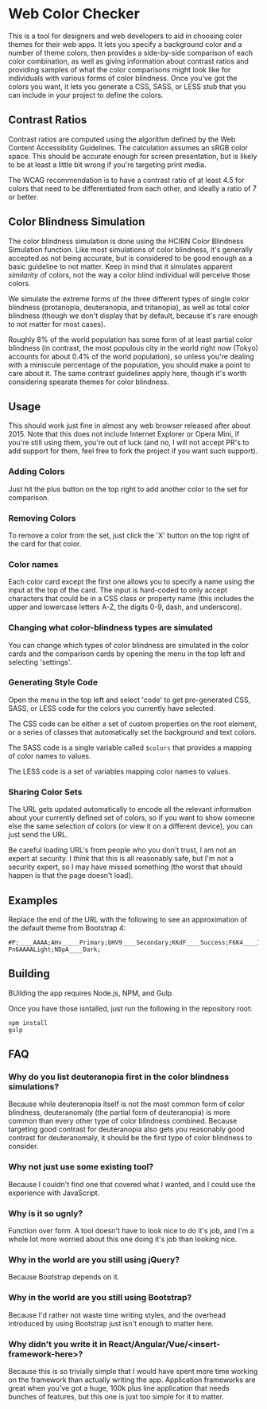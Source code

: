 # Web Color Checker

This is a tool for designers and web developers to aid in choosing color
themes for their web apps.  It lets you specify a background color and a
number of theme colors, then provides a side-by-side comparison of each
color combination, as well as giving information about contrast ratios
and providing samples of what the color comparisons might look like for
individuals with various forms of color blindness.  Once you've got the
colors you want, it lets you generate a CSS, SASS, or LESS stub that
you can include in your project to define the colors.

## Contrast Ratios

Contrast ratios are computed using the algorithm defined by the Web
Content Accessibility Guidelines. The calculation assumes an sRGB color
space. This should be accurate enough for screen presentation, but is
likely to be at least a little bit wrong if you're targeting print media.

The WCAG recommendation is to have a contrast ratio of at least 4.5 for
colors that need to be differentiated from each other, and ideally a
ratio of 7 or better.

## Color Blindness Simulation

The color blindness simulation is done using the HCIRN Color Blindness
Simulation function. Like most simulations of color blindness, it's
generally accepted as not being accurate, but is considered to be good
enough as a basic guideline to not matter.  Keep in mind that it simulates
apparent _similarity_ of colors, not the way a color blind individual
will perceive those colors.

We simulate the extreme forms of the three different types of single
color blindness (protanopia, deuteranopia, and tritanopia), as well as
total color blindness (though we don't display that by default, because
it's rare enough to not matter for most cases).

Roughly 8% of the world population has some form of at least partial
color blindness (in contrast, the most populous city in the world right
now (Tokyo) accounts for about 0.4% of the world population), so unless
you're dealing with a miniscule percentage of the population, you should
make a point to care about it.  The same contrast guidelines apply here,
though it's worth considering spearate themes for color blindness.

## Usage

This should work just fine in almost any web browser released after
about 2015.  Note that this does not include Internet Explorer or Opera
Mini, if you're still using them, you're out of luck (and no, I will
not accept PR's to add support for them, feel free to fork the project
if you want such support).

### Adding Colors

Just hit the plus button on the top right to add another color to the
set for comparison.

### Removing Colors

To remove a color from the set, just click the 'X' button on the top
right of the card for that color.

### Color names

Each color card except the first one allows you to specify a name
using the input at the top of the card.  The input is hard-coded to
only accept characters that could be in a CSS class or property name
(this includes the upper and lowercase  letters A-Z, the digits 0-9,
dash, and underscore).

### Changing what color-blindness types are simulated

You can change which types of color blindness are simulated in the color
cards and the comparison cards by opening the menu in the top left and
selecting 'settings'.

### Generating Style Code

Open the menu in the top left and select 'code' to get pre-generated CSS,
SASS, or LESS code for the colors you currently have selected.

The CSS code can be either a set of custom properties on the root
element, or a series of classes that automatically set the background
and text colors.

The SASS code is a single variable called `$colors` that provides a
mapping of color names to values.

The LESS code is a set of variables mapping color names to values.

### Sharing Color Sets

The URL gets updated automatically to encode all the relevant information
about your currently defined set of colors, so if you want to show someone
else the same selection of colors (or view it on a different device),
you can just send the URL.

Be careful loading URL's from people who you don't trust, I am not an
expert at security.  I _think_ that this is all reasonably safe, but
I'm not a security expert, so I may have missed something (the worst
that should happen is that the page doesn't load).

## Examples

Replace the end of the URL with the following to see an approximation
of the default theme from Bootstrap 4:

    #P;____AAAA;AHv_____Primary;bHV9____Secondary;KKdF____Success;F6K4____Info;_8EHAAAAWarning;3DVF____Danger;-Pn6AAAALight;NDpA____Dark;

## Building

BUilding the app requires Node.js, NPM, and Gulp.

Once you have those isntalled, just run the following in the repository root:

```
npm install
gulp
```

## FAQ

### Why do you list deuteranopia first in the color blindness simulations?
Because while deuteranopia itself is not the most common form of color
blindness, deuteranomaly (the partial form of deuteranopia) is more
common than every other type of color blindness combined. Because
targeting good contrast for deuteranopia also gets you reasonably
good contrast for deuteranomaly, it should be the first type of color
blindness to consider.

### Why not just use some existing tool?
Because I couldn't find one that covered what I wanted, and I could
use the experience with JavaScript.

### Why is it so ugnly?
Function over form. A tool doesn't have to look nice to do it's job,
and I'm a whole lot more worried about this one doing it's job than
looking nice.

### Why in the world are you still using jQuery?
Because Bootstrap depends on it.

### Why in the world are you still using Bootstrap?
Because I'd rather not waste time writing styles, and the overhead
introduced by using Bootstrap just isn't enough to matter here.

### Why didn't you write it in React/Angular/Vue/\<insert-framework-here\>?
Because this is so trivially simple that I would have spent more time
working on the framework than actually writing the app. Application
frameworks are great when you've got a huge, 100k plus line application
that needs bunches of features, but this one is just too simple for it
to matter.
